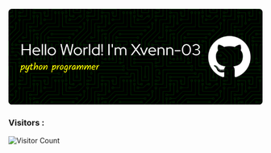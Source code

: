 ![Xvenn-03](github-header-image.png)

### Visitors :
![Visitor Count](https://profile-counter.glitch.me/Xvenn-03/count.svg)
